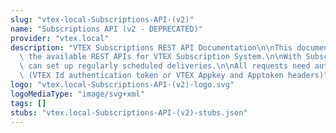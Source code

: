 ```yaml
---
slug: "vtex-local-Subscriptions-API-(v2)"
name: "Subscriptions API (v2 - DEPRECATED)"
provider: "vtex.local"
description: "VTEX Subscriptions REST API Documentation\n\nThis documentation describes\
  \ the available REST APIs for VTEX Subscription System.\n\nWith Subscriptions you\
  \ can set up regularly scheduled deliveries.\n\nAll requests need authorization\
  \ (VTEX Id authentication token or VTEX Appkey and Apptoken headers)"
logo: "vtex.local-Subscriptions-API-(v2)-logo.svg"
logoMediaType: "image/svg+xml"
tags: []
stubs: "vtex.local-Subscriptions-API-(v2)-stubs.json"
---
```

